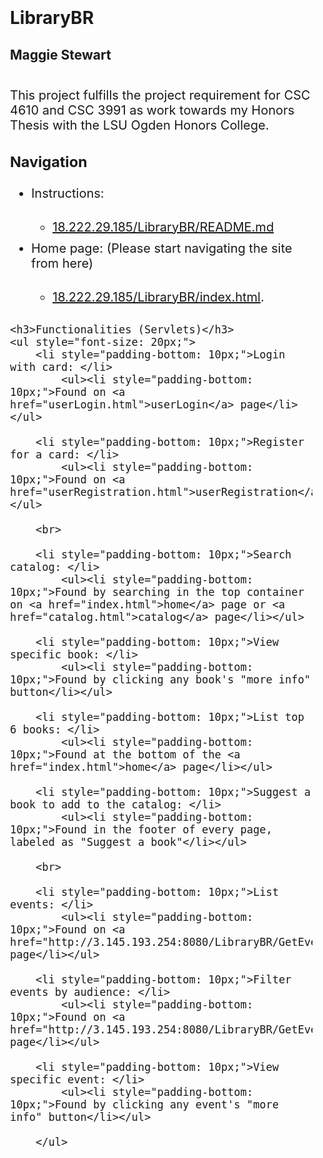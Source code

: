 
<div style="padding-left: 20px; padding-top:20px;"><h1>LibraryBR</h1> <h2>Maggie Stewart</h2></div>

<p style="padding-left: 20px; padding-top:20px; font-size: 20px;">This project fulfills the project requirement for CSC 4610 and CSC 3991 as work towards my Honors Thesis with the LSU Ogden Honors College.</p>

<div style="padding-left: 20px; font-size: 20px;">
	<h3>Navigation</h3>
	<ul>
		<li style="padding-bottom: 10px;">Instructions: </li>
		<ul><li style="padding-bottom: 10px;"><a href="README.md">18.222.29.185/LibraryBR/README.md</a></li></ul>
		<li style="padding-bottom: 10px;">Home page: (Please start navigating the site from here)</li>
		<ul><li style="padding-bottom: 10px;"><a href="index.html">18.222.29.185/LibraryBR/index.html</a>.</li></ul>
	</ul>
	
	<h3>Functionalities (Servlets)</h3>
	<ul style="font-size: 20px;">
		<li style="padding-bottom: 10px;">Login with card: </li>
			<ul><li style="padding-bottom: 10px;">Found on <a href="userLogin.html">userLogin</a> page</li></ul>
		
		<li style="padding-bottom: 10px;">Register for a card: </li>
			<ul><li style="padding-bottom: 10px;">Found on <a href="userRegistration.html">userRegistration</a>page</li></ul>
		
		<br>
		
		<li style="padding-bottom: 10px;">Search catalog: </li>
			<ul><li style="padding-bottom: 10px;">Found by searching in the top container on <a href="index.html">home</a> page or <a href="catalog.html">catalog</a> page</li></ul>
		
		<li style="padding-bottom: 10px;">View specific book: </li>
			<ul><li style="padding-bottom: 10px;">Found by clicking any book's "more info" button</li></ul>
		
		<li style="padding-bottom: 10px;">List top 6 books: </li>
			<ul><li style="padding-bottom: 10px;">Found at the bottom of the <a href="index.html">home</a> page</li></ul>
		
		<li style="padding-bottom: 10px;">Suggest a book to add to the catalog: </li>
			<ul><li style="padding-bottom: 10px;">Found in the footer of every page, labeled as "Suggest a book"</li></ul>
		
		<br>
		
		<li style="padding-bottom: 10px;">List events: </li>
			<ul><li style="padding-bottom: 10px;">Found on <a href="http://3.145.193.254:8080/LibraryBR/GetEventList">GetEventList</a> page</li></ul>
		
		<li style="padding-bottom: 10px;">Filter events by audience: </li>
			<ul><li style="padding-bottom: 10px;">Found on <a href="http://3.145.193.254:8080/LibraryBR/GetEventList">GetEventList</a> page</li></ul>
		
		<li style="padding-bottom: 10px;">View specific event: </li>
			<ul><li style="padding-bottom: 10px;">Found by clicking any event's "more info" button</li></ul>
		
		</ul>
</div>

